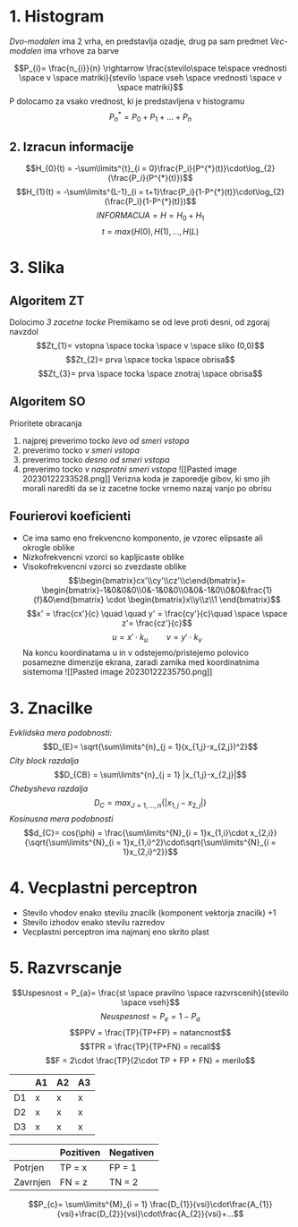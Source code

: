 # 1. Histogram
_Dvo-modalen_ ima 2 vrha, en predstavlja ozadje, drug pa sam predmet
_Vec-modalen_ ima vrhove za barve

$$P_{i}= \frac{n_{i}}{n} \rightarrow \frac{stevilo\space te\space vrednosti \space v \space matriki}{stevilo \space vseh \space vrednosti \space v \space matriki}$$
P dolocamo za vsako vrednost, ki je predstavljena v histogramu
$$P^{*}_{n} = P_{0}+ P_{1}+ ... +P_n$$
## 2. Izracun informacije
$$H_{0}(t) = -\sum\limits^{t}_{i = 0}\frac{P_i}{P^{*}(t)}\cdot\log_{2}(\frac{P_i}{P^{*}(t)})$$
$$H_{1}(t) = -\sum\limits^{L-1}_{i = t+1}\frac{P_i}{1-P^{*}(t)}\cdot\log_{2}(\frac{P_i}{1-P^{*}(t)})$$
$$INFORMACIJA =H = H_{0}+H_{1}$$
$$t = max\{H(0), H(1), ..., H(L)$$

# 3. Slika
## Algoritem ZT
Dolocimo _3 zacetne tocke_
Premikamo se od leve proti desni, od zgoraj navzdol
$$Zt_{1}= vstopna \space tocka \space v \space sliko (0,0)$$
$$Zt_{2}= prva \space tocka \space obrisa$$
$$Zt_{3}= prva \space tocka \space znotraj \space obrisa$$
## Algoritem SO
Prioritete obracanja
1. najprej preverimo tocko _levo od smeri vstopa_
2. preverimo tocko _v smeri vstopa_
3. preverimo tocko _desno od smeri vstopa_
4. preverimo tocko _v nasprotni smeri vstopa_
![[Pasted image 20230122233528.png]]
Verizna koda je zaporedje gibov, ki smo jih morali narediti da se iz zacetne tocke vrnemo nazaj vanjo po obrisu

## Fourierovi koeficienti
- Ce ima samo eno frekvencno komponento, je vzorec elipsaste ali okrogle oblike
- Nizkofrekvencni vzorci so kapljicaste oblike
- Visokofrekvencni vzorci so zvezdaste oblike
$$\begin{bmatrix}cx'\\cy'\\cz'\\c\end{bmatrix}= \begin{bmatrix}-1&0&0&0\\0&-1&0&0\\0&0&-1&0\\0&0&\frac{1}{f}&0\end{bmatrix} \cdot \begin{bmatrix}x\\y\\z\\1 \end{bmatrix}$$
$$x' = \frac{cx'}{c} \quad \quad y' = \frac{cy'}{c}\quad \space \space z'= \frac{cz'}{c}$$
$$u = x' \cdot k_{u}\quad \quad v = y' \cdot k_v$$ Na koncu koordinatama u in v odstejemo/pristejemo polovico posamezne dimenzije ekrana, zaradi zamika med koordinatnima sistemoma
![[Pasted image 20230122235750.png]]

# 3. Znacilke
_Evklidska mera podobnosti:_
$$D_{E}= \sqrt{\sum\limits^{n}_{j = 1}(x_{1,j}-x_{2,j})^2}$$
_City block razdalja_
$$D_{CB} = \sum\limits^{n}_{j = 1} |x_{1,j}-x_{2,j}|$$
_Chebysheva razdalja_
$$D_{C} = max_{J = 1, ..., n}\{|x_{1,j}-x_{2,j}|\}$$
_Kosinusna mera podobnosti_
$$d_{C}= cos(\phi) = \frac{\sum\limits^{N}_{i = 1}x_{1,i}\cdot x_{2,i}}{\sqrt{\sum\limits^{N}_{i = 1}x_{1,i}^2}\cdot\sqrt{\sum\limits^{N}_{i = 1}x_{2,i}^2}}$$
# 4. Vecplastni perceptron
- Stevilo vhodov enako stevilu znacilk (komponent vektorja znacilk) +1
- Stevilo izhodov enako stevilu razredov
- Vecplastni perceptron ima najmanj eno skrito plast
# 5. Razvrscanje
$$Uspesnost = P_{a}= \frac{st \space pravilno \space razvrscenih}{stevilo \space vseh}$$
$$Neuspesnost = P_{e}= 1-P_a$$
$$PPV = \frac{TP}{TP+FP} = natancnost$$
$$TPR = \frac{TP}{TP+FN} = recall$$
$$F = 2\cdot \frac{TP}{2\cdot TP + FP + FN} = merilo$$

| |A1|A2|A3|
|-|-|-|-|
|D1|x|x|x|
|D2|x|x|x|
|D3|x|x|x|

| |Pozitiven|Negativen|
|-|-|-|
|Potrjen|TP = x|FP = 1|
|Zavrnjen|FN = z|TN = 2|

$$P_{c}= \sum\limits^{M}_{i = 1} \frac{D_{1}}{vsi}\cdot\frac{A_{1}}{vsi}+\frac{D_{2}}{vsi}\cdot\frac{A_{2}}{vsi}+...$$

